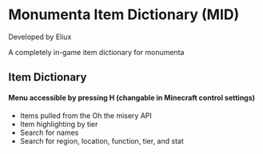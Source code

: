 # Monumenta Item Dictionary (MID)
Developed by Eliux

A completely in-game item dictionary for monumenta

## Item Dictionary
#### Menu accessible by pressing H (changable in Minecraft control settings)
- Items pulled from the Oh the misery API
- Item highlighting by tier
- Search for names
- Search for region, location, function, tier, and stat
